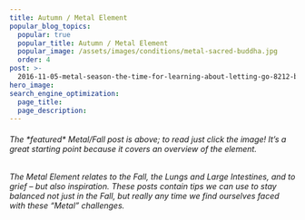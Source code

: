 ```yaml
---
title: Autumn / Metal Element
popular_blog_topics:
  popular: true
  popular_title: Autumn / Metal Element
  popular_image: /assets/images/conditions/metal-sacred-buddha.jpg
  order: 4
post: >-
  2016-11-05-metal-season-the-time-for-learning-about-letting-go-8212-but-that-what8217s-of-value-remains
hero_image:
search_engine_optimization:
  page_title:
  page_description:
---
```


###### The \*featured\* Metal/Fall post is above; to read just click the image! It’s a great starting point because it covers an overview of the element.

###### The Metal Element relates to the Fall, the Lungs and Large Intestines, and to grief – but also inspiration. These posts contain tips we can use to stay balanced not just in the Fall, but really any time we find ourselves faced with these “Metal” challenges.